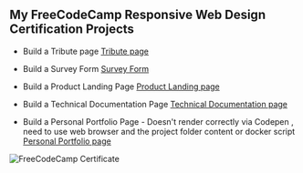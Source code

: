 ## My FreeCodeCamp Responsive Web Design Certification Projects
* Build a Tribute page
[Tribute page](https://codepen.io/HjaltiAtla/full/JjXpVGW "Linux Tribute page")

* Build a Survey Form
[Survey Form](https://codepen.io/HjaltiAtla/full/WNwJeoQ "Survey Form")

* Build a Product Landing Page 
[Product Landing page](https://codepen.io/HjaltiAtla/full/gOrdgMy "Product Landing Page")

* Build a Technical Documentation Page
[Technical Documentation page](https://codepen.io/HjaltiAtla/full/rNeodKO "Technical Documentation page")

* Build a Personal Portfolio  Page - Doesn't render correctly via Codepen , need to use web browser and  the project folder content or docker script
[Personal Portfolio  page](https://codepen.io/HjaltiAtla/full/rNeRYpb "Personal Portfolio  page")

![FreeCodeCamp Certificate](https://i.imgur.com/2GglwYT.png)
